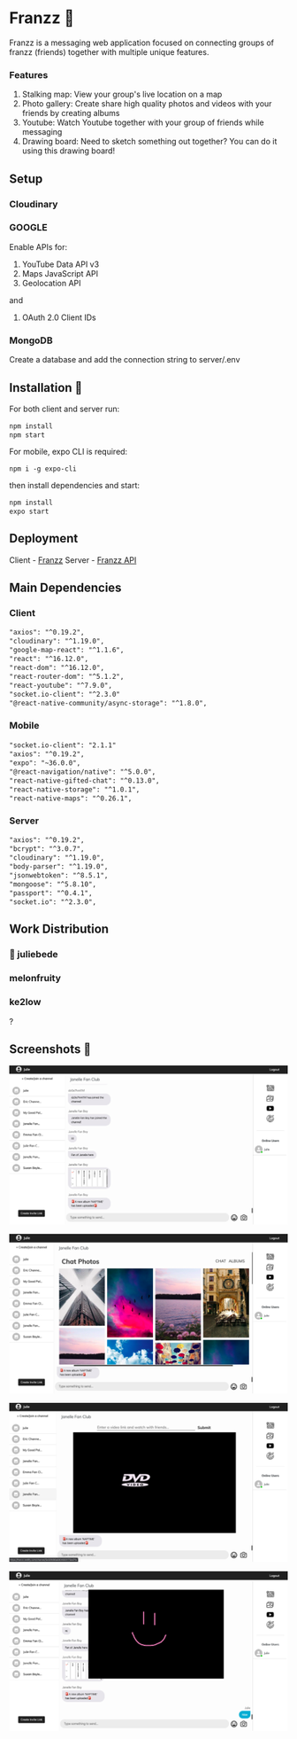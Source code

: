 # Franzz 🤗

Franzz is a messaging web application focused on connecting groups of franzz (friends) together with multiple unique features.

### Features

1. Stalking map: View your group's live location on a map
2. Photo gallery: Create share high quality photos and videos with your friends by creating albums
3. Youtube: Watch Youtube together with your group of friends while messaging
4. Drawing board: Need to sketch something out together? You can do it using this drawing board!

## Setup

### Cloudinary

### GOOGLE

Enable APIs for:

1. YouTube Data API v3
2. Maps JavaScript API
3. Geolocation API

and

1. OAuth 2.0 Client IDs

### MongoDB

Create a database and add the connection string to server/.env

## Installation 👾

For both client and server run:

```
npm install
npm start
```

For mobile, expo CLI is required:

```
npm i -g expo-cli
```

then install dependencies and start:

```
npm install
expo start
```

## Deployment

Client - [Franzz](https://franzz.netlify.com)
Server - [Franzz API](https://arcane-bastion-72484.herokuapp.com)

## Main Dependencies

### Client

```
"axios": "^0.19.2",
"cloudinary": "^1.19.0",
"google-map-react": "^1.1.6",
"react": "^16.12.0",
"react-dom": "^16.12.0",
"react-router-dom": "^5.1.2",
"react-youtube": "^7.9.0",
"socket.io-client": "^2.3.0"
"@react-native-community/async-storage": "^1.8.0",
```

### Mobile

```
"socket.io-client": "2.1.1"
"axios": "^0.19.2",
"expo": "~36.0.0",
"@react-navigation/native": "^5.0.0",
"react-native-gifted-chat": "^0.13.0",
"react-native-storage": "^1.0.1",
"react-native-maps": "^0.26.1",
```

### Server

```
"axios": "^0.19.2",
"bcrypt": "^3.0.7",
"cloudinary": "^1.19.0",
"body-parser": "^1.19.0",
"jsonwebtoken": "^8.5.1",
"mongoose": "^5.8.10",
"passport": "^0.4.1",
"socket.io": "^2.3.0",
```

## Work Distribution

### :muscle: juliebede

### melonfruity

### ke2low

?

## Screenshots 📸

!["Chat display upon signing in"](docs/Chat.png)

!["Photo gallery"](docs/photos.png)

!["Youtube"](docs/Youtube.png)

!["Drawing board"](docs/drawing.png)

